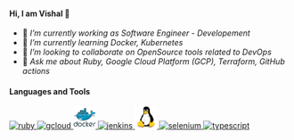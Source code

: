 #### Hi, I am Vishal 👋
- 🔭 *I’m currently working as Software Engineer - Developement*
- 🌱 *I’m currently learning Docker, Kubernetes*
- 👯 *I’m looking to collaborate on OpenSource tools related to DevOps*
- 💬 *Ask me about Ruby, Google Cloud Platform (GCP), Terraform, GitHub actions*

#### Languages and Tools
<p align="left"> <a href="https://www.ruby-lang.org/en/" target="_blank"> <img src="https://www.ruby-lang.org/images/header-ruby-logo@2x.png" alt="ruby" width="40" height="40"/> </a> <a href="https://www.docker.com/" target="_blank"> <img src="https://www.gstatic.com/devrel-devsite/prod/v0e0f589edd85502a40d78d7d0825db8ea5ef3b99ab4070381ee86977c9168730/cloud/images/cloud-logo.svg" alt="gcloud" width="60" height="40"/> </a>
<a href="https://cloud.google.com/?hl=en" target="_blank"> <img src="https://raw.githubusercontent.com/devicons/devicon/master/icons/docker/docker-original-wordmark.svg" alt="docker" width="40" height="40"/> </a><a href="https://www.jenkins.io" target="_blank"> <img src="https://www.vectorlogo.zone/logos/jenkins/jenkins-icon.svg" alt="jenkins" width="40" height="40"/> </a> <a href="https://www.linux.org/" target="_blank"> <img src="https://raw.githubusercontent.com/devicons/devicon/master/icons/linux/linux-original.svg" alt="linux" width="40" height="40"/> </a>  <a href="https://www.gnu.org/software/bash/" target="_blank"> <img src="https://bashlogo.com/img/logo/svg/monochrome_dark.svg" alt="selenium" width="50" height="40"/> </a> <a href="https://www.typescriptlang.org/" target="_blank"> <img src="https://upload.wikimedia.org/wikipedia/commons/0/04/Terraform_Logo.svg" alt="typescript" width="70" height="40"/> </a> </p>

